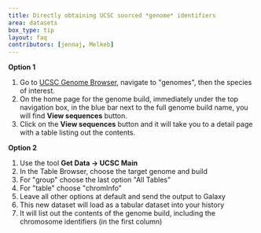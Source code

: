 ```yaml
---
title: Directly obtaining UCSC sourced *genome* identifiers
area: datasets
box_type: tip
layout: faq
contributors: [jennaj, Melkeb]
---
```



**Option 1**

1. Go to [UCSC Genome Browser](http://genome.ucsc.edu/), navigate to "genomes", then the species of interest.
2. On the home page for the genome build, immediately under the top navigation box, in the blue bar next to the full genome build name, you will find **View sequences** button.
3. Click on the **View sequences** button and it will take you to a detail page with a table listing out the contents.

**Option 2**

1. Use the tool **Get Data -> UCSC Main**
2. In the Table Browser, choose the target genome and build
3. For "group" choose the last option "All Tables"
4. For "table" choose "chromInfo"
5. Leave all other options at default and send the output to Galaxy
6. This new dataset will load as a tabular dataset into your history
7. It will list out the contents of the genome build, including the chromosome identifiers (in the first column)
